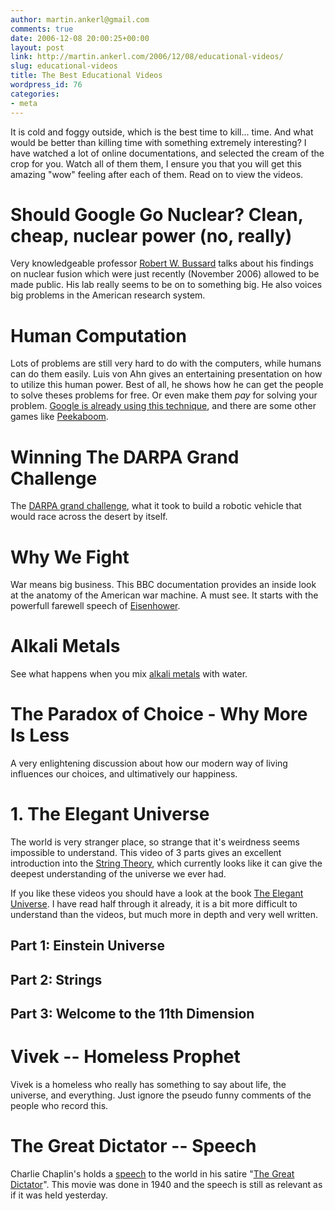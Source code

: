 ```yaml
---
author: martin.ankerl@gmail.com
comments: true
date: 2006-12-08 20:00:25+00:00
layout: post
link: http://martin.ankerl.com/2006/12/08/educational-videos/
slug: educational-videos
title: The Best Educational Videos
wordpress_id: 76
categories:
- meta
---
```


It is cold and foggy outside, which is the best time to kill... time. And what would be better than killing time with something extremely interesting? I have watched a lot of online documentations, and selected the cream of the crop for you. Watch all of them them, I ensure you that you will get this amazing "wow" feeling after each of them. Read on to view the videos.

<!-- more -->





# Should Google Go Nuclear? Clean, cheap, nuclear power (no, really)


Very knowledgeable professor [Robert W. Bussard](http://en.wikipedia.org/wiki/Robert_W._Bussard) talks about his findings on nuclear fusion which were just recently (November 2006) allowed to be made public. His lab really seems to be on to something big. He also voices big problems in the American research system.







# Human Computation


Lots of problems are still very hard to do with the computers, while humans can do them easily. Luis von Ahn gives an entertaining presentation on how to utilize this human power. Best of all, he shows how he can get the people to solve theses problems for free. Or even make them _pay_ for solving your problem. [Google is already using this technique](http://images.google.com/imagelabeler/), and there are some other games like [Peekaboom](http://www.peekaboom.org/).







# Winning The DARPA Grand Challenge


The [DARPA grand challenge](http://en.wikipedia.org/wiki/DARPA_Grand_Challenge), what it took to build a robotic vehicle that would race across the desert by itself.







# Why We Fight


War means big business. This BBC documentation provides an inside look at the anatomy of the American war machine. A must see. It starts with the powerfull farewell speech of [Eisenhower](http://en.wikipedia.org/wiki/Dwight_D._Eisenhower#Retirement_and_death).







# Alkali Metals


See what happens when you mix [alkali metals](http://en.wikipedia.org/wiki/Alkali_metal) with water.







# The Paradox of Choice - Why More Is Less


A very enlightening discussion about how our modern way of living influences our choices, and ultimatively our happiness.






# 1. The Elegant Universe


The world is very stranger place, so strange that it's weirdness seems impossible to understand. This video of 3 parts gives an excellent introduction into the [String Theory](http://en.wikipedia.org/wiki/String_theory), which currently looks like it can give the deepest understanding of the universe we ever had.

If you like these videos you should have a look at the book [The Elegant Universe](http://www2.wwnorton.com/catalog/fall03/005858.htm). I have read half through it already, it is a bit more difficult to understand than the videos, but much more in depth and very well written.



## Part 1: Einstein Universe








## Part 2: Strings








## Part 3: Welcome to the 11th Dimension








# Vivek -- Homeless Prophet


Vivek is a homeless who really has something to say about life, the universe, and everything. Just ignore the pseudo funny comments of the people who record this.








# The Great Dictator -- Speech


Charlie Chaplin's holds a [speech](http://www.americanrhetoric.com/MovieSpeeches/moviespeechthegreatdictator.html) to the world in his satire "[The Great Dictator](http://en.wikipedia.org/wiki/The_Great_Dictator#Making_of_the_film)". This movie was done in 1940 and the speech is still as relevant as if it was held yesterday.



